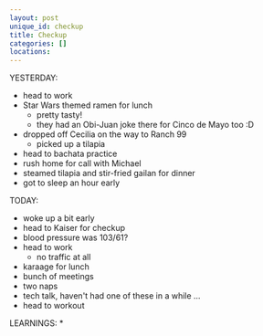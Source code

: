 ```yaml
---
layout: post
unique_id: checkup
title: Checkup
categories: []
locations: 
---
```


YESTERDAY:
* head to work
* Star Wars themed ramen for lunch
  * pretty tasty!
  * they had an Obi-Juan joke there for Cinco de Mayo too :D
* dropped off Cecilia on the way to Ranch 99
  * picked up a tilapia
* head to bachata practice
* rush home for call with Michael
* steamed tilapia and stir-fried gailan for dinner
* got to sleep an hour early

TODAY:
* woke up a bit early
* head to Kaiser for checkup
* blood pressure was 103/61?
* head to work
  * no traffic at all
* karaage for lunch
* bunch of meetings
* two naps
* tech talk, haven't had one of these in a while ...
* head to workout

LEARNINGS:
* 
